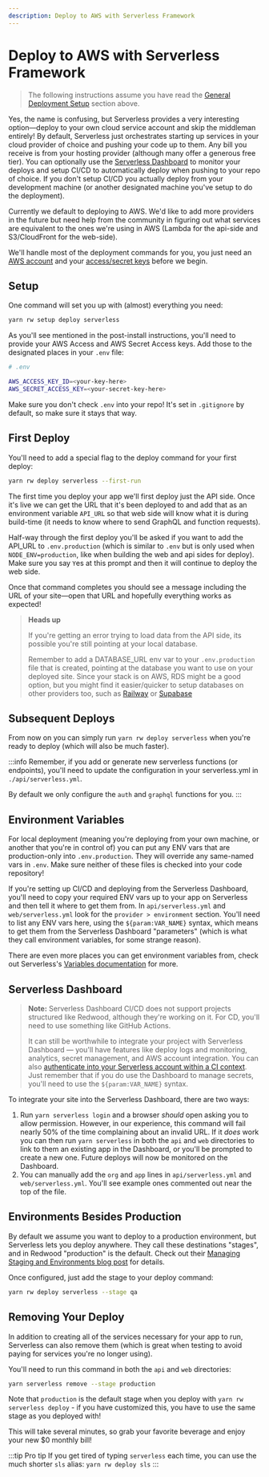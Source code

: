 ```yaml
---
description: Deploy to AWS with Serverless Framework
---
```


# Deploy to AWS with Serverless Framework

>The following instructions assume you have read the [General Deployment Setup](./introduction.md#general-deployment-setup) section above.

Yes, the name is confusing, but Serverless provides a very interesting option—deploy to your own cloud service account and skip the middleman entirely! By default, Serverless just orchestrates starting up services in your cloud provider of choice and pushing your code up to them. Any bill you receive is from your hosting provider (although many offer a generous free tier). You can optionally use the [Serverless Dashboard](https://www.serverless.com/dashboard/) to monitor your deploys and setup CI/CD to automatically deploy when pushing to your repo of choice. If you don't setup CI/CD you actually deploy from your development machine (or another designated machine you've setup to do the deployment).

Currently we default to deploying to AWS. We'd like to add more providers in the future but need help from the community in figuring out what services are equivalent to the ones we're using in AWS (Lambda for the api-side and S3/CloudFront for the web-side).

We'll handle most of the deployment commands for you, you just need an [AWS account](https://www.serverless.com/framework/docs/providers/aws/guide/credentials#sign-up-for-an-aws-account) and your [access/secret keys](https://www.serverless.com/framework/docs/providers/aws/guide/credentials#create-an-iam-user-and-access-key) before we begin.

## Setup

One command will set you up with (almost) everything you need:

```bash
yarn rw setup deploy serverless
```

As you'll see mentioned in the post-install instructions, you'll need to provide your AWS Access and AWS Secret Access keys. Add those to the designated places in your `.env` file:

```bash
# .env

AWS_ACCESS_KEY_ID=<your-key-here>
AWS_SECRET_ACCESS_KEY=<your-secret-key-here>
```

Make sure you don't check `.env` into your repo! It's set in `.gitignore` by default, so make sure it stays that way.

## First Deploy

You'll need to add a special flag to the deploy command for your first deploy:

```bash
yarn rw deploy serverless --first-run
```

The first time you deploy your app we'll first deploy just the API side. Once it's live we can get the URL that it's been deployed to and add that as an environment variable `API_URL` so that web side will know what it is during build-time (it needs to know where to send GraphQL and function requests).

Half-way through the first deploy you'll be asked if you want to add the API_URL to `.env.production` (which is similar to `.env` but is only used when `NODE_ENV=production`, like when building the web and api sides for deploy). Make sure you say `Y`es at this prompt and then it will continue to deploy the web side.

Once that command completes you should see a message including the URL of your site—open that URL and hopefully everything works as expected!

> **Heads up**
>
> If you're getting an error trying to load data from the API side, its possible you're still pointing at your local database.
>
> Remember to add a DATABASE_URL env var to your `.env.production` file that is created, pointing at the database you want to use on your deployed site. Since your stack is on AWS, RDS might be a good option, but you might find it easier/quicker to setup databases on other providers too, such as [Railway](https://railway.app/) or [Supabase](https://supabase.com/)

## Subsequent Deploys

From now on you can simply run `yarn rw deploy serverless` when you're ready to deploy (which will also be much faster).


:::info
Remember, if you add or generate new serverless functions (or endpoints), you'll need to update the configuration in your serverless.yml in `./api/serverless.yml`.

By default we only configure the `auth` and `graphql` functions for you.
:::

## Environment Variables

For local deployment (meaning you're deploying from your own machine, or another that you're in control of) you can put any ENV vars that are production-only into `.env.production`. They will override any same-named vars in `.env`. Make sure neither of these files is checked into your code repository!

If you're setting up CI/CD and deploying from the Serverless Dashboard, you'll need to copy your required ENV vars up to your app on Serverless and then tell it where to get them from. In `api/serverless.yml` and `web/serverless.yml` look for the `provider > environment` section. You'll need to list any ENV vars here, using the `${param:VAR_NAME}` syntax, which means to get them from the Serverless Dashboard "parameters" (which is what they call environment variables, for some strange reason).

There are even more places you can get environment variables from, check out Serverless's [Variables documentation](https://www.serverless.com/framework/docs/providers/aws/guide/variables) for more.

## Serverless Dashboard

> **Note:**
> Serverless Dashboard CI/CD does not support projects structured like Redwood, although they're working on it. For CD, you'll need to use something like GitHub Actions.
>
> It can still be worthwhile to integrate your project with Serverless Dashboard — you'll have features like deploy logs and monitoring, analytics, secret management, and AWS account integration. You can also [authenticate into your Serverless account within a CI context](https://www.serverless.com/framework/docs/guides/cicd/running-in-your-own-cicd). Just remember that if you do use the Dashboard to manage secrets, you'll need to use the `${param:VAR_NAME}` syntax.

To integrate your site into the Serverless Dashboard, there are two ways:

1. Run `yarn serverless login` and a browser *should* open asking you to allow permission. However, in our experience, this command will fail nearly 50% of the time complaining about an invalid URL. If it *does* work you can then run `yarn serverless` in both the `api` and `web` directories to link to them an existing app in the Dashboard, or you'll be prompted to create a new one. Future deploys will now be monitored on the Dashboard.
2. You can manually add the `org` and `app` lines in `api/serverless.yml` and `web/serverless.yml`. You'll see example ones commented out near the top of the file.

## Environments Besides Production

By default we assume you want to deploy to a production environment, but Serverless lets you deploy anywhere. They call these destinations "stages", and in Redwood "production" is the default. Check out their [Managing Staging and Environments blog post](https://www.serverless.com/blog/stages-and-environments) for details.

Once configured, just add the stage to your deploy command:

```bash
yarn rw deploy serverless --stage qa
```

## Removing Your Deploy

In addition to creating all of the services necessary for your app to run, Serverless can also remove them (which is great when testing to avoid paying for services you're no longer using).

You'll need to run this command in both the `api` and `web` directories:

```bash
yarn serverless remove --stage production
```

Note that `production` is the default stage when you deploy with `yarn rw serverless deploy` - if you have customized this, you have to use the same stage as you deployed with!

This will take several minutes, so grab your favorite beverage and enjoy your new $0 monthly bill!

:::tip Pro tip
If you get tired of typing `serverless` each time, you can use the much shorter `sls` alias: `yarn rw deploy sls`
:::
